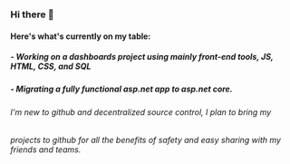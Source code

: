 ### Hi there 👋

#### Here's what's currently on my table:

##### - Working on a dashboards project using mainly front-end tools, JS, HTML, CSS, and SQL 
##### - Migrating a fully functional asp.net app to asp.net core.

###### I'm new to github and decentralized source control, I plan to bring my 
###### projects to github for all the benefits of safety and easy sharing with my friends and teams.

<!--
**Sthe-Prom/Sthe-Prom** is a ✨ _special_ ✨ repository because its `README.md` (this file) appears on your GitHub profile.

Here's what's currently on my table:

- Working on a project that cleans research data and present aggregated data using PowerBI
- Migrating aa fully functional asp.net app to asp.net core.
-->
